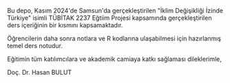 Bu depo, Kasım 2024'de Samsun'da gerçekleştirilen "İklim Değişikliği İzinde Türkiye" isimli TÜBİTAK 2237 Eğtiim Projesi kapsamında gerçekleştirilen ders içeriğinin bir kısmını kapsamaktadır. 

Öğrencilerin daha sonra notlara ve R kodlarına ulaşabilmesi için hazırlanmış temel ders notudur. 

Eğitimin tüm katılımcılara ve akademik camiaya katkı sağlaması dileklerimle,

Doç. Dr. Hasan BULUT
